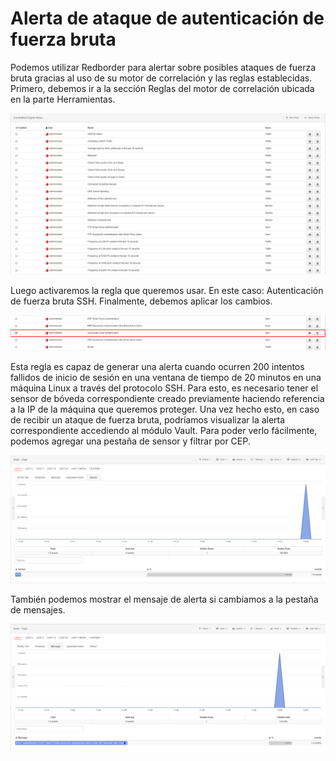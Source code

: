 # Alerta de ataque de autenticación de fuerza bruta

Podemos utilizar Redborder para alertar sobre posibles ataques de fuerza bruta gracias al uso de su motor de correlación y las reglas establecidas. Primero, debemos ir a la sección Reglas del motor de correlación ubicada en la parte Herramientas.

![Reglas del CEP](images/ch30_img002_a.png)
  
Luego activaremos la regla que queremos usar. En este caso: Autenticación de fuerza bruta SSH. Finalmente, debemos aplicar los cambios.

![Reglas del CEP](images/ch30_img002_b.png)
	
Esta regla es capaz de generar una alerta cuando ocurren 200 intentos fallidos de inicio de sesión en una ventana de tiempo de 20 minutos en una máquina Linux a través del protocolo SSH. Para esto, es necesario tener el sensor de bóveda correspondiente creado previamente haciendo referencia a la IP de la máquina que queremos proteger. Una vez hecho esto, en caso de recibir un ataque de fuerza bruta, podríamos visualizar la alerta correspondiente accediendo al módulo Vault. Para poder verlo fácilmente, podemos agregar una pestaña de sensor y filtrar por CEP.

![Módulo de Vault: Alerta de ataque de fuerza bruta.](images/ch30_img002_c.png)

También podemos mostrar el mensaje de alerta si cambiamos a la pestaña de mensajes.

![Módulo de Vault: Mensaje de alerta de ataque de fuerza bruta.](images/ch30_img002_d.png)

